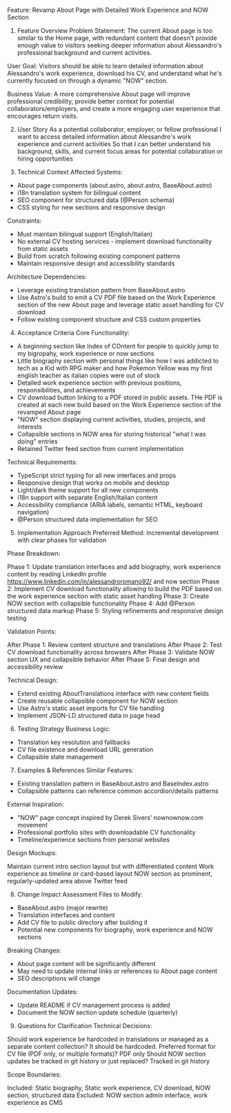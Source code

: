 Feature: Revamp About Page with Detailed Work Experience and NOW Section
1. Feature Overview
Problem Statement: The current About page is too similar to the Home page, with redundant content that doesn't provide enough value to visitors seeking deeper information about Alessandro's professional background and current activities.

User Goal: Visitors should be able to learn detailed information about Alessandro's work experience, download his CV, and understand what he's currently focused on through a dynamic "NOW" section.

Business Value: A more comprehensive About page will improve professional credibility, provide better context for potential collaborators/employers, and create a more engaging user experience that encourages return visits.

2. User Story
As a potential collaborator, employer, or fellow professional
I want to access detailed information about Alessandro's work experience and current activities
So that I can better understand his background, skills, and current focus areas for potential collaboration or hiring opportunities

3. Technical Context
Affected Systems:

- About page components (about.astro, about.astro, BaseAbout.astro)
- i18n translation system for bilingual content
- SEO component for structured data (@Person schema)
- CSS styling for new sections and responsive design

Constraints:

- Must maintain bilingual support (English/Italian)
- No external CV hosting services - implement download functionality from static assets
- Build from scratch following existing component patterns
- Maintain responsive design and accessibility standards

Architecture Dependencies:

- Leverage existing translation pattern from BaseAbout.astro
- Use Astro's build to emit a CV PDF file based on the Work Experience section of the new About page and leverage static asset handling for CV download
- Follow existing component structure and CSS custom properties

4. Acceptance Criteria
Core Functionality:

 - A beginning section like Index of COntent for people to quickly jump to my bigropahy, work experience or now sections
 - Little biography section with personal things like how I was addicted to tech as a Kid with RPG maker and how Pokemon Yellow was my first english teacher as italian copies were out of stock
 - Detailed work experience section with previous positions, responsibilities, and achievements
 - CV download button linking to a PDF stored in public assets. THe PDF is created at each new build based on the Work Experience section of the revamped About page
 - "NOW" section displaying current activities, studies, projects, and interests
 - Collapsible sections in NOW area for storing historical "what I was doing" entries
 - Retained Twitter feed section from current implementation

Technical Requirements:

 - TypeScript strict typing for all new interfaces and props
 - Responsive design that works on mobile and desktop
 - Light/dark theme support for all new components
 - i18n support with separate English/Italian content
 - Accessibility compliance (ARIA labels, semantic HTML, keyboard navigation)
 - @Person structured data implementation for SEO

5. Implementation Approach
Preferred Method: Incremental development with clear phases for validation

Phase Breakdown:

Phase 1: Update translation interfaces and add biography, work experience content by reading LinkedIn profile https://www.linkedin.com/in/alessandroromano92/ and now section
Phase 2: Implement CV download functionality allowing to build the PDF based on the work experience section with static asset handling
Phase 3: Create NOW section with collapsible functionality
Phase 4: Add @Person structured data markup
Phase 5: Styling refinements and responsive design testing

Validation Points:

After Phase 1: Review  content structure and translations
After Phase 2: Test CV download functionality across browsers
After Phase 3: Validate NOW section UX and collapsible behavior
After Phase 5: Final design and accessibility review

Technical Design:

- Extend existing AboutTranslations interface with new content fields
- Create reusable collapsible component for NOW section
- Use Astro's static asset imports for CV file handling
- Implement JSON-LD structured data in page head

6. Testing Strategy
Business Logic:

- Translation key resolution and fallbacks
- CV file existence and download URL generation
- Collapsible state management

7. Examples & References
Similar Features:

- Existing translation pattern in BaseAbout.astro and BaseIndex.astro
- Collapsible patterns can reference common accordion/details patterns

External Inspiration:

- "NOW" page concept inspired by Derek Sivers' nownownow.com movement
- Professional portfolio sites with downloadable CV functionality
- Timeline/experience sections from personal websites

Design Mockups:

Maintain current intro section layout but with differentiated content
Work experience as timeline or card-based layout
NOW section as prominent, regularly-updated area above Twitter feed

8. Change Impact Assessment
Files to Modify:

- BaseAbout.astro (major rewrite)
- Translation interfaces and content
- Add CV file to public directory after building it
- Potential new components for biography, work experience and NOW sections

Breaking Changes:

- About page content will be significantly different
- May need to update internal links or references to About page content
- SEO descriptions will change

Documentation Updates:

- Update README if CV management process is added
- Document the NOW section update schedule (quarterly)

9. Questions for Clarification
Technical Decisions:

Should work experience be hardcoded in translations or managed as a separate content collection? It should be hardcoded.
Preferred format for CV file (PDF only, or multiple formats)? PDF only
Should NOW section updates be tracked in git history or just replaced? Tracked in git history

Scope Boundaries:

Included: Static biography, Static work experience, CV download, NOW section, structured data
Excluded:  NOW section admin interface, work experience as CMS
